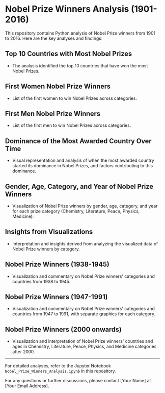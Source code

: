 # Nobel Prize Winners Analysis (1901-2016)

This repository contains Python analysis of Nobel Prize winners from 1901 to 2016. Here are the key analyses and findings:

## Top 10 Countries with Most Nobel Prizes
- The analysis identified the top 10 countries that have won the most Nobel Prizes.

## First Women Nobel Prize Winners
- List of the first women to win Nobel Prizes across categories.

## First Men Nobel Prize Winners
- List of the first men to win Nobel Prizes across categories.

## Dominance of the Most Awarded Country Over Time
- Visual representation and analysis of when the most awarded country started its dominance in Nobel Prizes, and factors contributing to this dominance.

## Gender, Age, Category, and Year of Nobel Prize Winners
- Visualization of Nobel Prize winners by gender, age, category, and year for each prize category (Chemistry, Literature, Peace, Physics, Medicine).

## Insights from Visualizations
- Interpretation and insights derived from analyzing the visualized data of Nobel Prize winners by category.

## Nobel Prize Winners (1938-1945)
- Visualization and commentary on Nobel Prize winners' categories and countries from 1938 to 1945.

## Nobel Prize Winners (1947-1991)
- Visualization and commentary on Nobel Prize winners' categories and countries from 1947 to 1991, with separate graphics for each category.

## Nobel Prize Winners (2000 onwards)
- Visualization and interpretation of Nobel Prize winners' countries and ages in Chemistry, Literature, Peace, Physics, and Medicine categories after 2000.

---

For detailed analyses, refer to the Jupyter Notebook `Nobel_Prize_Winners_Analysis.ipynb` in this repository.

For any questions or further discussions, please contact [Your Name] at [Your Email Address].
